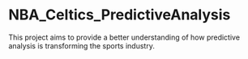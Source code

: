# NBA_Celtics_PredictiveAnalysis
This project aims to provide a better understanding of how predictive analysis is transforming the sports industry.
